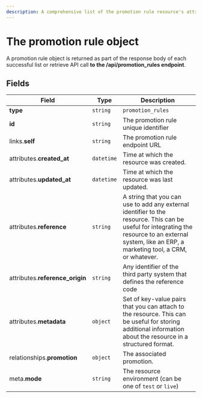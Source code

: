```yaml
---
description: A comprehensive list of the promotion rule resource's attributes and relationships.
---
```


# The promotion rule object

A promotion rule object is returned as part of the response body of each successful list or retrieve API call <b>to the /api/promotion_rules endpoint</b>.

## Fields

| Field          | Type     | Description                                  |
| -------------- | -------- | -------------------------------------------- |
| **type**       | `string` | `promotion_rules`                        |
| **id**         | `string` | The promotion rule unique identifier  |
| links.**self** | `string` | The promotion rule endpoint URL       |
| attributes.**created_at** | `datetime` | Time at which the resource was created. |
| attributes.**updated_at** | `datetime` | Time at which the resource was last updated. |
| attributes.**reference** | `string` | A string that you can use to add any external identifier to the resource. This can be useful for integrating the resource to an external system, like an ERP, a marketing tool, a CRM, or whatever. |
| attributes.**reference_origin** | `string` | Any identifier of the third party system that defines the reference code |
| attributes.**metadata** | `object` | Set of key-value pairs that you can attach to the resource. This can be useful for storing additional information about the resource in a structured format. |
| relationships.**promotion** | `object` | The associated promotion. |
| meta.**mode** | `string` | The resource environment \(can be one of `test` or `live`\) |

